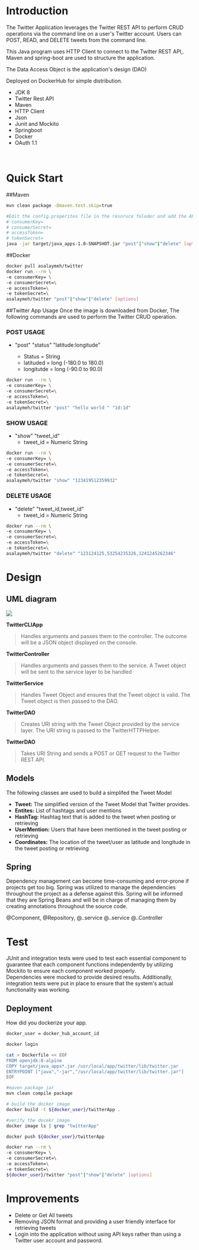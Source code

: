 # Introduction
The Twitter Application leverages the Twitter REST API to perform CRUD operations via the command line on a user's Twitter account. Users can POST, READ, and DELETE tweets from the command line.

This Java program uses HTTP Client to connect to the Twitter REST API,. Maven and spring-boot are used to structure the application.

The Data Access Object is the application's design (DAO)

Deployed on DockerHub for simple distribution. 


- JDK 8
- Twitter Rest API
- Maven
- HTTP Client
- Json
- Junit and Mockito
- Springboot
- Docker
- OAuth 1.1
  
<br>

# Quick Start
##Maven
````bash
mvn clean package -Dmaven.test.skip=true
````

````bash
#Edit the config.properites file in the resoruce foloder and add the API keys
# consumerKey=
# consumerSecret=
# accessToken=
# tokenSecret= 
java -jar target/java_apps-1.0-SNAPSHOT.jar "post"|"show"|"delete" [options]
````

##Docker
````bash
docker pull asalaymeh/twitter
docker run --rm \
-e consumerKey= \
-e consumerSecret=\
-e accessToken=\
-e tokenSecret=\
asalaymeh/twitter "post"|"show"|"delete" [options]

````

##Twitter App Usage
  Once the image is downloaded from Docker, The following commands are used to perform the Twitter CRUD operation.


###  POST USAGE
- "post" "status" "latitude:longitude"
  
  - Status = String
  - latituded = long (-180.0 to 180.0)
  - longitutde = long (-90.0 to 90.0)
  
````bash
docker run --rm \
-e consumerKey= \
-e consumerSecret=\
-e accessToken=\
-e tokenSecret=\
asalaymeh/twitter "post" "hello world " "1d:1d"

````


### SHOW USAGE
- "show" "tweet_id" 
  - tweet_id = Numeric String

````bash
docker run --rm \
-e consumerKey= \
-e consumerSecret=\
-e accessToken=\
-e tokenSecret=\
asalaymeh/twitter "show" "123419512359932" 

````

### DELETE USAGE
- "delete" "tweet_id,tweet_id" 
  - tweet_id = Numeric String 

````bash
docker run --rm \
-e consumerKey= \
-e consumerSecret=\
-e accessToken=\
-e tokenSecret=\
asalaymeh/twitter "delete" "123124125,53254235326,1241245262346" 

````

# Design
## UML diagram
<img src="./assest/UML%20Digram.png">

<strong>TwitterCLIApp</strong>
>Handles arguments and passes them to the controller. The outcome will be a JSON object displayed on the console.


<strong>TwitterController</strong>
>Handles arguments and passes them to the service. A Tweet object will be sent to the service layer to be handled


<strong>TwitterService</strong>
>Handles Tweet Object and ensures that the Tweet object is valid. The Tweet object is then passed to the DAO.

<strong>TwitterDAO</strong>
>Creates URI string with the Tweet Object provided by the service layer. The URI string is passed to the TwitterHTTPHelper.

<strong>TwitterDAO</strong>
>Takes URI String and sends a POST or GET request to the Twitter REST API.

## Models
The following classes are used to build a simplifed the Tweet Model 

- **Tweet:** The simplified version of the Tweet Model that Twitter provides.
- **Entites:** List of hashtags and user mentions
- **HashTag:** Hashtag text that is added to the tweet when posting or retrieving 
- **UserMention:** Users that have been mentioned in the tweet posting or retrieving
-  **Coordinates:** The location of the tweet/user as latitude and longitude in the tweet posting or retrieving


## Spring
Dependency management can become time-consuming and error-prone if projects get too big. Spring was utilized to manage the dependencies throughout the project as a defense against this. Spring will be informed that they are Spring Beans and will be in charge of managing them by creating annotations throughout the source code. 


@Component, @Repository, @..service  @..service @..Controller

# Test
JUnit and integration tests were used to test each essential component to guarantee that each component functions independently by utilizing Mockito to ensure each component worked properly.  
Dependencies were mocked to provide desired results. Additionally, integration tests were put in place to ensure that the system's actual functionality was working.

## Deployment
How did you dockerize your app.
````bash
docker_user = docker_hub_account_id

docker login 

cat > Dockerfile << EOF
FROM openjdk:8-alpine
COPY target/java_apps*.jar /usr/local/app/twitter/lib/twitter.jar
ENTRYPOINT ["java","-jar","/usr/local/app/twitter/lib/twitter.jar"]
EOF

#maven package jar
mvn clean compile package

# build the docker image
docker build -t ${docker_user}/twitterApp . 

#verify the docekr image 
docker image ls | grep "twitterApp"

docker push ${docker_user}/twitterApp

docker run --rm \
-e consumerKey= \
-e consumerSecret=\
-e accessToken=\
-e tokenSecret=\
${docker_user}/twitter "post"|"show"|"delete" [options]

````

# Improvements
- Delete or Get All tweets  
- Removing JSON format and providing a user friendly interface for retrieving tweets 
- Login into the application without using API keys rather than using a Twitter user account and password.
